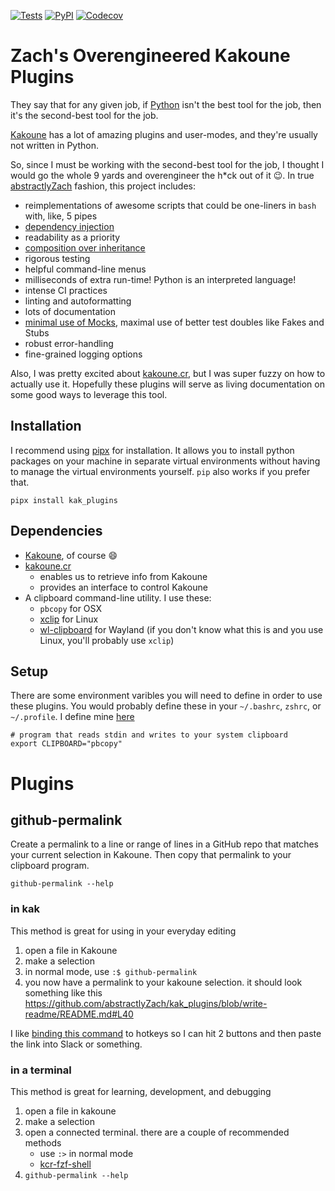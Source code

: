 [![Tests](https://github.com/abstractlyZach/kak_plugins/workflows/Tests/badge.svg)](https://github.com/abstractlyZach/kak_plugins/actions?workflow=Tests)
[![PyPI](https://img.shields.io/pypi/v/kak-plugins.svg)](https://pypi.org/project/kak-plugins/)
[![Codecov](https://codecov.io/gh/abstractlyZach/kak_plugins/branch/main/graph/badge.svg)](https://codecov.io/gh/abstractlyZach/kak_plugins)


# Zach's Overengineered Kakoune Plugins
They say that for any given job, if [Python](https://www.python.org/) isn't the best tool for the job, then it's the second-best tool for the job.

[Kakoune](http://kakoune.org/) has a lot of amazing plugins and user-modes, and they're usually not written in Python.

So, since I must be working with the second-best tool for the job, I thought I would go the whole 9 yards and overengineer the h*ck out of it 😉. In true [abstractlyZach](https://www.github.com/abstractlyZach) fashion, this project includes:
- reimplementations of awesome scripts that could be one-liners in `bash` with, like, 5 pipes
- [dependency injection](https://en.wikipedia.org/wiki/Dependency_injection)
- readability as a priority
- [composition over inheritance](https://realpython.com/inheritance-composition-python/)
- rigorous testing
- helpful command-line menus
- milliseconds of extra run-time! Python is an interpreted language!
- intense CI practices
- linting and autoformatting
- lots of documentation
- [minimal use of Mocks](https://www.youtube.com/watch?v=rk-f3B-eMkI), maximal use of better test doubles like Fakes and Stubs
- robust error-handling
- fine-grained logging options

Also, I was pretty excited about [kakoune.cr](https://github.com/alexherbo2/kakoune.cr), but I was super fuzzy on how to actually use it. Hopefully these plugins will serve as living documentation on some good ways to leverage this tool.

## Installation
I recommend using [pipx](https://pipxproject.github.io/pipx/installation/) for installation. It allows you to install python packages on your machine in separate virtual environments without having to manage the virtual environments yourself. `pip` also works if you prefer that.
```
pipx install kak_plugins
```

## Dependencies
* [Kakoune](http://kakoune.org/), of course 😄
* [kakoune.cr](https://github.com/alexherbo2/kakoune.cr)
    * enables us to retrieve info from Kakoune
    * provides an interface to control Kakoune
* A clipboard command-line utility. I use these:
    * `pbcopy` for OSX
    * [xclip](https://github.com/astrand/xclip) for Linux
    * [wl-clipboard](https://github.com/bugaevc/wl-clipboard) for Wayland (if you don't know what this is and you use Linux, you'll probably use `xclip`)


## Setup
There are some environment varibles you will need to define in order to use these plugins. You would probably define these in your `~/.bashrc`, `zshrc`, or `~/.profile`. I define mine [here](https://github.com/abstractlyZach/dotfiles/blob/master/common/.profile)
```
# program that reads stdin and writes to your system clipboard
export CLIPBOARD="pbcopy"
```

# Plugins

## github-permalink
Create a permalink to a line or range of lines in a GitHub repo that matches your current selection in Kakoune. Then copy that permalink to your clipboard program.
```
github-permalink --help
```

### in kak
This method is great for using in your everyday editing

1. open a file in Kakoune
1. make a selection
1. in normal mode, use `:$ github-permalink`
1. you now have a permalink to your kakoune selection. it should look something like this https://github.com/abstractlyZach/kak_plugins/blob/write-readme/README.md#L40

I like [binding this command](https://github.com/abstractlyZach/dotfiles/blob/master/kak/kakrc#L12) to hotkeys so I can hit 2 buttons and then paste the link into Slack or something.

### in a terminal
This method is great for learning, development, and debugging

1. open a file in kakoune
1. make a selection
1. open a connected terminal. there are a couple of recommended methods
    * use `:>` in normal mode
    * [kcr-fzf-shell](https://github.com/alexherbo2/kakoune.cr/blob/master/share/kcr/commands/fzf/kcr-fzf-shell)
1. `github-permalink --help`
